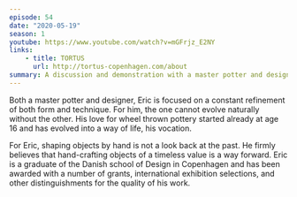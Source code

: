 ```yaml
---
episode: 54
date: "2020-05-19"
season: 1
youtube: https://www.youtube.com/watch?v=mGFrjz_E2NY
links:
    - title: TORTUS
      url: http://tortus-copenhagen.com/about
summary: A discussion and demonstration with a master potter and designer
---
```

Both a master potter and designer, Eric is focused on a constant refinement of both form and technique. For him, the one cannot evolve naturally without the other. His love for wheel thrown pottery started already at age 16 and has evolved into a way of life, his vocation.

For Eric, shaping objects by hand is not a look back at the past. He firmly believes that hand-crafting objects of a timeless value is a way forward. Eric is a graduate of the Danish school of Design in Copenhagen and has been awarded with a number of grants, international exhibition selections, and other distinguishments for the quality of his work.
